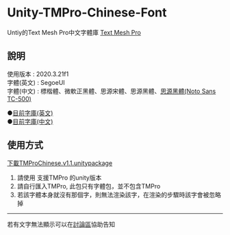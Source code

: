 # Unity-TMPro-Chinese-Font

Untiy的Text Mesh Pro中文字體庫
[Text Mesh Pro](https://docs.unity3d.com/2020.3/Documentation/Manual/com.unity.textmeshpro.html)

## 說明

使用版本 : 2020.3.21f1  
字體(英文) : SegoeUI  
字體(中文) : 標楷體、微軟正黑體、思源宋體、思源黑體、[思源黑體(Noto Sans TC-500)](https://fonts.google.com/noto/specimen/Noto+Sans+TC)  

 ●[目前字庫(英文)](/EnglishWord.md)  
 ●[目前字庫(中文)](/ChineseWord.md)  

## 使用方式
[下載TMProChinese.v1.1.unitypackage](https://github.com/jkl54555/Unity-TMPro-Chinese-Font/releases/download/v1.1/TMProChinese.v1.1.unitypackage)
1. 請使用 支援TMPro 的unity版本
2. 請自行匯入TMPro, 此包只有字體包，並不包含TMPro
3. 若該字體本身就沒有那個字，則無法渲染該字，在渲染的步驟時該字會被忽略掉

---
若有文字無法顯示可以在[討論區](https://github.com/jkl54555/Unity-TMPro-Chinese-Font/discussions/2#discussion-4571133)協助告知
